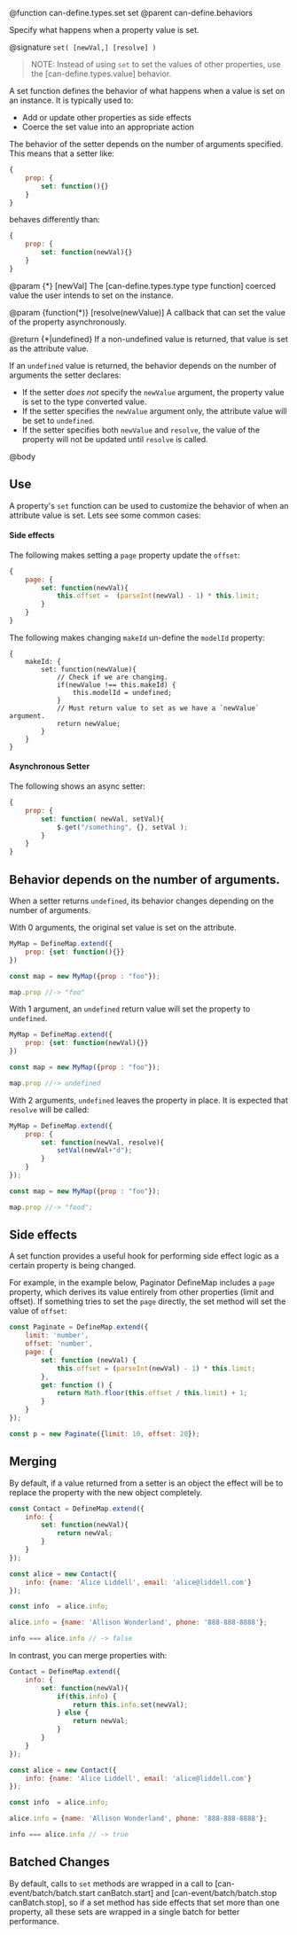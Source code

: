 @function can-define.types.set set
@parent can-define.behaviors

Specify what happens when a property value is set.

@signature `set( [newVal,] [resolve] )`


> NOTE: Instead of using `set` to set the values of other properties, use the [can-define.types.value] behavior.

A set function defines the behavior of what happens when a value is set on an
instance. It is typically used to:

 - Add or update other properties as side effects
 - Coerce the set value into an appropriate action

The behavior of the setter depends on the number of arguments specified. This means that a
setter like:

```js
{
	prop: {
		set: function(){}
	}
}
```

behaves differently than:

```js
{
	prop: {
		set: function(newVal){}
	}
}
```

@param {*} [newVal] The [can-define.types.type type function] coerced value the user intends to set on the
instance.

@param {function(*)} [resolve(newValue)] A callback that can set the value of the property
asynchronously.

@return {*|undefined} If a non-undefined value is returned, that value is set as
the attribute value.


If an `undefined` value is returned, the behavior depends on the number of
arguments the setter declares:

 - If the setter _does not_ specify the `newValue` argument, the property value is set to the type converted value.
 - If the setter specifies the `newValue` argument only, the attribute value will be set to `undefined`.
 - If the setter specifies both `newValue` and `resolve`, the value of the property will not be
   updated until `resolve` is called.


@body

## Use

A property's `set` function can be used to customize the behavior of when an attribute value is set.  Lets see some common cases:

#### Side effects

The following makes setting a `page` property update the `offset`:


```js
{
	page: {
		set: function(newVal){
			this.offset =  (parseInt(newVal) - 1) * this.limit;
		}
	}
}
```

The following makes changing `makeId` un-define the `modelId` property:

```
{
	makeId: {
	    set: function(newValue){
	        // Check if we are changing.
	        if(newValue !== this.makeId) {
	            this.modelId = undefined;
	        }
	        // Must return value to set as we have a `newValue` argument.
	        return newValue;
	    }
	}
}
```

#### Asynchronous Setter

The following shows an async setter:

```js
{
	prop: {
		set: function( newVal, setVal){
			$.get("/something", {}, setVal );
		}
	}
}
```


## Behavior depends on the number of arguments.

When a setter returns `undefined`, its behavior changes depending on the number of arguments.

With 0 arguments, the original set value is set on the attribute.

```js
MyMap = DefineMap.extend({
	prop: {set: function(){}}
})

const map = new MyMap({prop : "foo"});

map.prop //-> "foo"
```

With 1 argument, an `undefined` return value will set the property to `undefined`.  

```js
MyMap = DefineMap.extend({
	prop: {set: function(newVal){}}
})

const map = new MyMap({prop : "foo"});

map.prop //-> undefined
```

With 2 arguments, `undefined` leaves the property in place.  It is expected
that `resolve` will be called:

```js
MyMap = DefineMap.extend({
	prop: {
		set: function(newVal, resolve){
			setVal(newVal+"d");
		}
	}
});

const map = new MyMap({prop : "foo"});

map.prop //-> "food";
```

## Side effects

A set function provides a useful hook for performing side effect logic as a certain property is being changed.

For example, in the example below, Paginator DefineMap includes a `page` property, which derives its value entirely from other properties (limit and offset).  If something tries to set the `page` directly, the set method will set the value of `offset`:

```js
const Paginate = DefineMap.extend({
	limit: 'number',
	offset: 'number',
	page: {
		set: function (newVal) {
			this.offset = (parseInt(newVal) - 1) * this.limit;
		},
		get: function () {
			return Math.floor(this.offset / this.limit) + 1;
		}
	}
});

const p = new Paginate({limit: 10, offset: 20});
```



## Merging

By default, if a value returned from a setter is an object the effect will be to replace the property with the new object completely.

```js
const Contact = DefineMap.extend({
	info: {
		set: function(newVal){
			return newVal;
		}
	}
});

const alice = new Contact({
	info: {name: 'Alice Liddell', email: 'alice@liddell.com'}
});

const info  = alice.info;

alice.info = {name: 'Allison Wonderland', phone: '888-888-8888'};

info === alice.info // -> false
```

In contrast, you can merge properties with:

```js
Contact = DefineMap.extend({
	info: {
		set: function(newVal){
			if(this.info) {
				return this.info.set(newVal);
			} else {
				return newVal;
			}
		}
	}
});

const alice = new Contact({
	info: {name: 'Alice Liddell', email: 'alice@liddell.com'}
});

const info  = alice.info;

alice.info = {name: 'Allison Wonderland', phone: '888-888-8888'};

info === alice.info // -> true
```

## Batched Changes

By default, calls to `set` methods are wrapped in a call to [can-event/batch/batch.start canBatch.start] and [can-event/batch/batch.stop canBatch.stop], so if a set method has side effects that set more than one property, all these sets are wrapped in a single batch for better performance.
